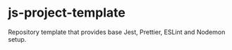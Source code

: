 # js-project-template
Repository template that provides base Jest, Prettier, ESLint and Nodemon setup.
